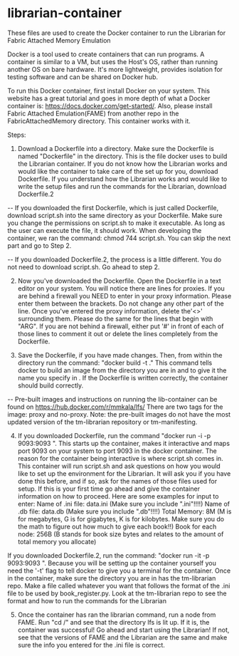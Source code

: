 # librarian-container
These files are used to create the Docker container to run the Librarian for Fabric Attached Memory Emulation

Docker is a tool used to create containers that can run programs. A container is similar to a VM, but uses the Host's OS, rather than running another OS on bare hardware. It's more lightweight, provides isolation for testing software and can be shared on Docker hub.

To run this Docker container, first install Docker on your system. This website has a great tutorial and goes in more depth of what a Docker container is: https://docs.docker.com/get-started/. Also, please install Fabric Attached Emulation(FAME) from another repo in the FabricAttachedMemory directory. This container works with it.

Steps:
1. Download a Dockerfile into a directory. Make sure the Dockerfile is named "Dockerfile" in the directory. This is the file docker uses to build the Librarian container. If you do not know how the Librarian works and would like the container to take care of the set up for you, download Dockerfile. If you understand how the Librarian works and would like to write the setup files and run the commands for the Librarian, download Dockerfile.2

-- If you downloaded the first Dockerfile, which is just called Dockerfile, download script.sh into the same directory as your Dockerfile. Make sure you change the permissions on script.sh to make it executable. As long as the user can execute the file, it should work. When developing the container, we ran the command: chmod 744 script.sh. You can skip the next part and go to Step 2.

-- If you downloaded Dockerfile.2, the process is a little different. You do not need to download script.sh. Go ahead to step 2.

2. Now you've downloaded the Dockerfile. Open the Dockerfile in a text editor on your system. You will notice there are lines for proxies. If you are behind a firewall you NEED to enter in your proxy information. Please enter them between the brackets. Do not change any other part of the line. Once you've entered the proxy information, delete the'<>' surrounding them. Please do the same for the lines that begin with "ARG". If you are not behind a firewall, either put '#' in front of each of those lines to comment it out or delete the lines completely from the Dockerfile. 

3. Save the Dockerfile, if you have made changes. Then, from within the directory run the command: "docker build -t <name of image> ." This command tells docker to build an image from the directory you are in and to give it the name you specify in <name of image>. If the Dockerfile is written correctly, the container should build correctly.

-- Pre-built images and instructions on running the lib-container can be found on https://hub.docker.com/r/mmkala/lfs/ There are two tags for the image: proxy and no-proxy. Note: the pre-built images do not have the most updated version of the tm-librarian repository or tm-manifesting.

4. If you downloaded Dockerfile, run the command "docker run -i -p 9093:9093 <name of image>". This starts up the container, makes it interactive and maps port 9093 on your system to port 9093 in the docker container. The reason for the container being interactive is where script.sh comes in. This container will run script.sh and ask questions on how you would like to set up the environment for the Librarian. It will ask you if you have done this before, and if so, ask for the names of those files used for setup. If this is your first time go ahead and give the container information on how to proceed. Here are some examples for input to enter:
  Name of .ini file: data.ini (Make sure you include ".ini"!!!!)
  Name of .db file: data.db (Make sure you include ".db"!!!!)
  Total Memory: 8M (M is for megabytes, G is for gigabytes, K is for kilobytes. Make sure you do the math to figure out how much to give each book!!)
  Book for each node: 256B (B stands for book size bytes and relates to the amount of total memory you allocate)
  
  If you downloaded Dockerfile.2, run the command: "docker run -it -p 9093:9093 <name of image>". Because you will be setting up the container yourself you need the '-t' flag to tell docker to give you a terminal for the container. Once in the container, make sure the directory you are in has the tm-librarian repo. Make a file called whatever you want that follows the format of the .ini file to be used by book_register.py. Look at the tm-librarian repo to see the format and how to run the commands for the Librarian
  
5. Once the container has ran the librarian command, run a node from FAME. Run "cd /" and see that the directory lfs is lit up. If it is, the container was successful! Go ahead and start using the Librarian! If not, see that the versions of FAME and the Librarian are the same and make sure the info you entered for the .ini file is correct.
